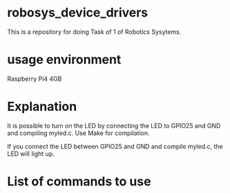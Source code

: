 # robosys_device_drivers
This is a repository for doing Task of 1 of Robotics Sysytems.

#  usage environment
Raspberry Pi4 4GB

# Explanation

It is possible to turn on the LED by connecting the LED to GPIO25 and GND and compiling myled.c.
Use Make for compilation.


If you connect the LED between GPIO25 and GND and compile myled.c, the LED will light up.

# List of commands to use



